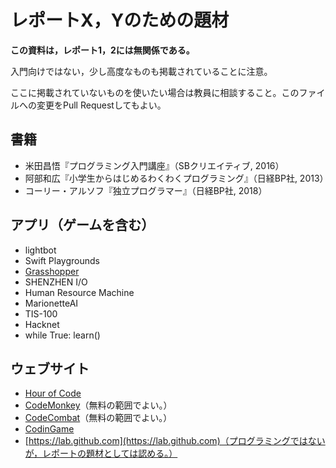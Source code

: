 # レポートX，Yのための題材

**この資料は，レポート1，2には無関係である。**

入門向けではない，少し高度なものも掲載されていることに注意。

ここに掲載されていないものを使いたい場合は教員に相談すること。このファイルへの変更をPull Requestしてもよい。

## 書籍

* 米田昌悟『プログラミング入門講座』（SBクリエイティブ, 2016）
* 阿部和広『小学生からはじめるわくわくプログラミング』（日経BP社, 2013）
* コーリー・アルソフ『独立プログラマー』（日経BP社, 2018）

## アプリ（ゲームを含む）

* lightbot
* Swift Playgrounds
* [Grasshopper](https://grasshopper.codes/)
* SHENZHEN I/O
* Human Resource Machine
* MarionetteAI
* TIS-100
* Hacknet
* while True: learn()

## ウェブサイト

* [Hour of Code](https://hourofcode.com/jp)
* [CodeMonkey](https://codemonkey.jp/)（無料の範囲でよい。）
* [CodeCombat](https://codecombat.com/)（無料の範囲でよい。）
* [CodinGame](https://www.codingame.com/)
* [https://lab.github.com](https://lab.github.com)（プログラミングではないが，レポートの題材としては認める。）